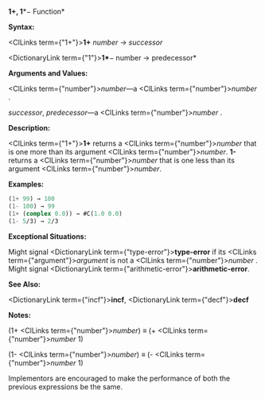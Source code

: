 **1+, 1***− Function*

**Syntax:**

<ClLinks  term={"1+"}><b>1+</b></ClLinks> *number → successor*

<DictionaryLink  term={"1"}><b>1*</b></DictionaryLink>− number → predecessor*

**Arguments and Values:**

<ClLinks  term={"number"}><i>number</i></ClLinks>—a <ClLinks  term={"number"}><i>number</i></ClLinks> .

*successor*, *predecessor*—a <ClLinks  term={"number"}><i>number</i></ClLinks> .

**Description:**

<ClLinks  term={"1+"}><b>1+</b></ClLinks> returns a <ClLinks  term={"number"}><i>number</i></ClLinks> that is one more than its argument <ClLinks  term={"number"}><i>number</i></ClLinks>. **1-** returns a <ClLinks  term={"number"}><i>number</i></ClLinks> that is one less than its argument <ClLinks  term={"number"}><i>number</i></ClLinks>.

**Examples:**

```lisp
(1+ 99) → 100 
(1- 100) → 99 
(1+ (complex 0.0)) → #C(1.0 0.0) 
(1- 5/3) → 2/3 
```

**Exceptional Situations:**

Might signal <DictionaryLink  term={"type-error"}><b>type-error</b></DictionaryLink> if its <ClLinks  term={"argument"}><i>argument</i></ClLinks> is not a <ClLinks  term={"number"}><i>number</i></ClLinks> . Might signal <DictionaryLink  term={"arithmetic-error"}><b>arithmetic-error</b></DictionaryLink>.

**See Also:**

<DictionaryLink  term={"incf"}><b>incf</b></DictionaryLink>, <DictionaryLink  term={"decf"}><b>decf</b></DictionaryLink>

**Notes:**

(1+ <ClLinks  term={"number"}><i>number</i></ClLinks>) *≡* (+ <ClLinks  term={"number"}><i>number</i></ClLinks> 1)

(1- <ClLinks  term={"number"}><i>number</i></ClLinks>) *≡* (- <ClLinks  term={"number"}><i>number</i></ClLinks> 1)

Implementors are encouraged to make the performance of both the previous expressions be the same.
